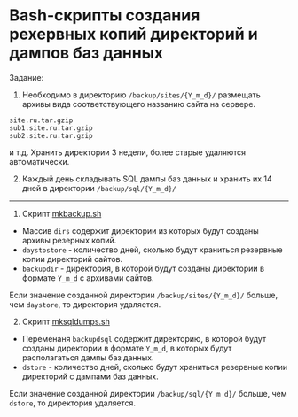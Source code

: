 # Bash-скрипты создания рехервных копий директорий и дампов баз данных

Задание:

1. Необходимо в директорию `/backup/sites/{Y_m_d}/` размещать архивы вида соответствующего названию сайта на сервере.
```
site.ru.tar.gzip
sub1.site.ru.tar.gzip
sub2.site.ru.tar.gzip
```
и т.д.
Хранить директории 3 недели, более старые удаляются автоматически.

2. Каждый день складывать SQL дампы баз данных и хранить их 14 дней в директории `/backup/sql/{Y_m_d}/`

---

1. Скрипт [mkbackup.sh](mkbackup.sh) 
- Массив `dirs` содержит директории из которых будут созданы архивы резерных копий.
- `daystostore` - количество дней, сколько будут храниться резервные копии директорий сайтов.
- `backupdir` - директория, в которой будут созданы директории в формате `Y_m_d` с архивами сайтов.

Если значение созданной директории `/backup/sites/{Y_m_d}/` больше, чем `daystore`, то директория удаляется.

2. Скрипт [mksqldumps.sh](mksqldumps.sh)
- Переменаня `backupdsql` содержит директорию, в которой будут созданы директории в формате `Y_m_d`, в которых будут располагаться дампы баз данных.
- `dstore` - количество дней, сколько будут храниться резервные копии директорий с дампами баз данных.

Если значение созданной директории `/backup/sql/{Y_m_d}/` больше, чем `dstore`, то директория удаляется.

